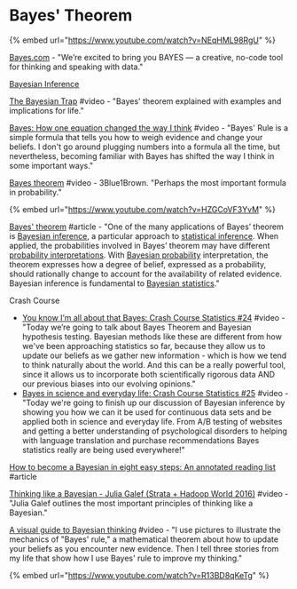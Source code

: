 # Bayes' Theorem

{% embed url="https://www.youtube.com/watch?v=NEqHML98RgU" %}

[Bayes.com](https://bayes.com/) - "We’re excited to bring you BAYES — a creative, no-code tool for thinking and speaking with data."

[Bayesian Inference](https://seeing-theory.brown.edu/bayesian-inference/index.html)

[The Bayesian Trap](https://www.youtube.com/watch?v=R13BD8qKeTg&feature=youtu.be) \#video - "Bayes' theorem explained with examples and implications for life."

[Bayes: How one equation changed the way I think](https://www.youtube.com/watch?v=za7RqnT7CM0) \#video - "Bayes' Rule is a simple formula that tells you how to weigh evidence and change your beliefs. I don't go around plugging numbers into a formula all the time, but nevertheless, becoming familiar with Bayes has shifted the way I think in some important ways."

[Bayes theorem](https://www.youtube.com/watch?v=HZGCoVF3YvM) \#video - 3Blue1Brown. "Perhaps the most important formula in probability."

{% embed url="https://www.youtube.com/watch?v=HZGCoVF3YvM" %}

[Bayes' theorem](https://en.wikipedia.org/wiki/Bayes%27_theorem) \#article - "One of the many applications of Bayes’ theorem is [Bayesian inference](https://en.wikipedia.org/wiki/Bayesian_inference), a particular approach to [statistical inference](https://en.wikipedia.org/wiki/Statistical_inference). When applied, the probabilities involved in Bayes’ theorem may have different [probability interpretations](https://en.wikipedia.org/wiki/Probability_interpretation). With [Bayesian probability](https://en.wikipedia.org/wiki/Bayesian_probability) interpretation, the theorem expresses how a degree of belief, expressed as a probability, should rationally change to account for the availability of related evidence. Bayesian inference is fundamental to [Bayesian statistics](https://en.wikipedia.org/wiki/Bayesian_statistics)."

Crash Course

* [You know I’m all about that Bayes: Crash Course Statistics \#24](https://www.youtube.com/watch?v=9TDjifpGj-k&feature=youtu.be) \#video - "Today we’re going to talk about Bayes Theorem and Bayesian hypothesis testing. Bayesian methods like these are different from how we've been approaching statistics so far, because they allow us to update our beliefs as we gather new information - which is how we tend to think naturally about the world. And this can be a really powerful tool, since it allows us to incorporate both scientifically rigorous data AND our previous biases into our evolving opinions."
* [Bayes in science and everyday life: Crash Course Statistics \#25](https://www.youtube.com/watch?v=51bLRF02b4w&list=PL8dPuuaLjXtNM_Y-bUAhblSAdWRnmBUcr&index=26) \#video - "Today we're going to finish up our discussion of Bayesian inference by showing you how we can it be used for continuous data sets and be applied both in science and everyday life. From A/B testing of websites and getting a better understanding of psychological disorders to helping with language translation and purchase recommendations Bayes statistics really are being used everywhere!"

[How to become a Bayesian in eight easy steps: An annotated reading list](https://link.springer.com/article/10.3758/s13423-017-1317-5) \#article

[Thinking like a Bayesian - Julia Galef \(Strata + Hadoop World 2016\)](https://www.youtube.com/watch?v=kpdBOUnynps) \#video - "Julia Galef outlines the most important principles of thinking like a Bayesian." 

[A visual guide to Bayesian thinking](https://www.youtube.com/watch?v=BrK7X_XlGB8) \#video - "I use pictures to illustrate the mechanics of "Bayes' rule," a mathematical theorem about how to update your beliefs as you encounter new evidence. Then I tell three stories from my life that show how I use Bayes' rule to improve my thinking."

{% embed url="https://www.youtube.com/watch?v=R13BD8qKeTg" %}

